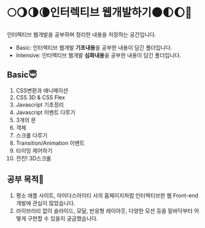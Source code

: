 # 🌕🌖🌗🌘인터렉티브 웹개발하기🌑🌓🌔🌙

인터렉티브 웹개발을 공부하며 정리한 내용을 저장하는 공간입니다. <br>
* Basic: 인터렉티브 웹개발 **기초내용**을 공부한 내용이 담긴 폴더입니다. <br>
* Intensive: 인터렉티브 웹개발 **심화내용**을 공부한 내용이 담긴 폴더입니다. <br>

## Basic😇
1. CSS변환과 애니메이션
2. CSS 3D & CSS Flex
3. Javascript 기초정리
4. Javascript 이벤트 다루기
5. 3개의 문
6. 객체
7. 스크롤 다루기
8. Transition/Animation 이벤트
9. 타이밍 제어하기
10. 전진! 3D스크롤


## 공부 목적📖
1. 평소 애플 사이트, 마이다스아이티 사의 홈페이지처럼 인터렉티브한 웹 Front-end개발에 관심이 많았습니다.
2. 라이브러리 없이 슬라이드, 모달, 반응형 레이아웃, 다양한 모션 등을 밑바닥부터 어떻게 구현할 수 있을지 궁금했습니다.
